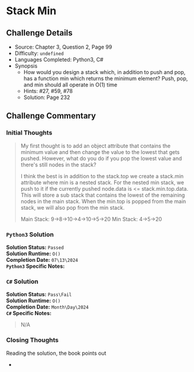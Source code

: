 # Stack Min

## Challenge Details

- Source: Chapter 3, Question 2, Page 99
- Difficulty: `undefined`
- Languages Completed: Python3, C#
- Synopsis
  - How would you design a stack which, in addition to push and pop, has a function min which returns the minimum element? Push, pop, and min should all operate in O(1) time
  - Hints: #27, #59, #78
  - Solution: Page 232

## Challenge Commentary

### Initial Thoughts

> My first thought is to add an object attribute that contains the minimum value and then change the value to the lowest that gets pushed. However, what do you do if you pop the lowest value and there's still nodes in the stack?
>
> I think the best is in addition to the stack.top we create a stack.min attribute where min is a nested stack. For the nested min stack, we push to it if the currently pushed node.data is <= stack.min.top.data. This will store a sub stack that contains the lowest of the remaining nodes in the main stack. When the min.top is popped from the main stack, we will also pop from the min stack.
>
> Main Stack: 9->8->10->4->10->5->20
> Min Stack: 4->5->20

### `Python3` Solution

**Solution Status:** `Passed`\
**Solution Runtime:** `O()`\
**Completion Date:** `07\13\2024`\
**`Python3` Specific Notes:**
> 

### `C#` Solution

**Solution Status:** `Pass\Fail`\
**Solution Runtime:** `O()`\
**Completion Date:** `Month\Day\2024`\
**`C#` Specific Notes:**
> N/A

### Closing Thoughts

Reading the solution, the book points out

-
